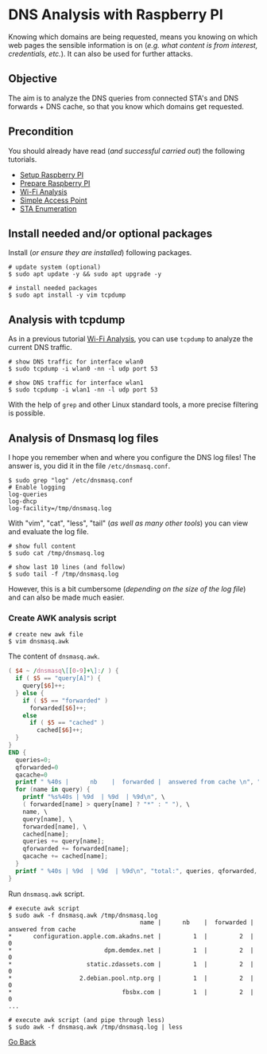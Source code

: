 # DNS Analysis with Raspberry PI

Knowing which domains are being requested, means you knowing on which web pages the sensible information is on (_e.g. what content is from interest, credentials, etc._). It can also be used for further attacks.

## Objective

The aim is to analyze the DNS queries from connected STA's and DNS forwards + DNS cache, so that you know which domains get requested.

## Precondition

You should already have read (_and successful carried out_) the following tutorials.

- [Setup Raspberry PI](../Setup)
- [Prepare Raspberry PI](../Preparation)
- [Wi-Fi Analysis](../WIFIAnalysis)
- [Simple Access Point](../AccessPoint)
- [STA Enumeration](../STAEnumeration)

## Install needed and/or optional packages

Install (_or ensure they are installed_) following packages.

```shell
# update system (optional)
$ sudo apt update -y && sudo apt upgrade -y

# install needed packages
$ sudo apt install -y vim tcpdump
```

## Analysis with tcpdump

As in a previous tutorial [Wi-Fi Analysis](../WIFIAnalysis), you can use `tcpdump` to analyze the current DNS traffic.

```shell
# show DNS traffic for interface wlan0
$ sudo tcpdump -i wlan0 -nn -l udp port 53

# show DNS traffic for interface wlan1
$ sudo tcpdump -i wlan1 -nn -l udp port 53
```

With the help of `grep` and other Linux standard tools, a more precise filtering is possible.

## Analysis of Dnsmasq log files

I hope you remember when and where you configure the DNS log files! The answer is, you did it in the file `/etc/dnsmasq.conf`.

```shell
$ sudo grep "log" /etc/dnsmasq.conf
# Enable logging
log-queries
log-dhcp
log-facility=/tmp/dnsmasq.log
```

With "vim", "cat", "less", "tail" (_as well as many other tools_) you can view and evaluate the log file.

```shell
# show full content
$ sudo cat /tmp/dnsmasq.log

# show last 10 lines (and follow)
$ sudo tail -f /tmp/dnsmasq.log
```

However, this is a bit cumbersome (_depending on the size of the log file_) and can also be made much easier.

### Create AWK analysis script

```shell
# create new awk file
$ vim dnsmasq.awk
```

The content of `dnsmasq.awk`.

```awk
( $4 ~ /dnsmasq\[[0-9]+\]:/ ) {
  if ( $5 == "query[A]") {
    query[$6]++;
  } else {
    if ( $5 == "forwarded" )
      forwarded[$6]++;
    else
      if ( $5 == "cached" )
        cached[$6]++;
  }
}
END {
  queries=0;
  qforwarded=0
  qacache=0
  printf " %40s |      nb    |  forwarded |  answered from cache \n", "name";
  for (name in query) {
    printf "%s%40s | %9d  | %9d  | %9d\n", \
    ( forwarded[name] > query[name] ? "*" : " "), \
    name, \
    query[name], \
    forwarded[name], \
    cached[name];
    queries += query[name];
    qforwarded += forwarded[name];
    qacache += cached[name];
  }
  printf " %40s | %9d  | %9d  | %9d\n", "total:", queries, qforwarded, qacache;
}
```

Run `dnsmasq.awk` script.

```shell
# execute awk script
$ sudo awk -f dnsmasq.awk /tmp/dnsmasq.log
                                     name |      nb    |  forwarded |  answered from cache
*      configuration.apple.com.akadns.net |         1  |         2  |         0
*                          dpm.demdex.net |         1  |         2  |         0
*                     static.zdassets.com |         1  |         2  |         0
*                   2.debian.pool.ntp.org |         1  |         2  |         0
*                               fbsbx.com |         1  |         2  |         0
...

# execute awk script (and pipe through less)
$ sudo awk -f dnsmasq.awk /tmp/dnsmasq.log | less
```

[Go Back](../readme.md)
